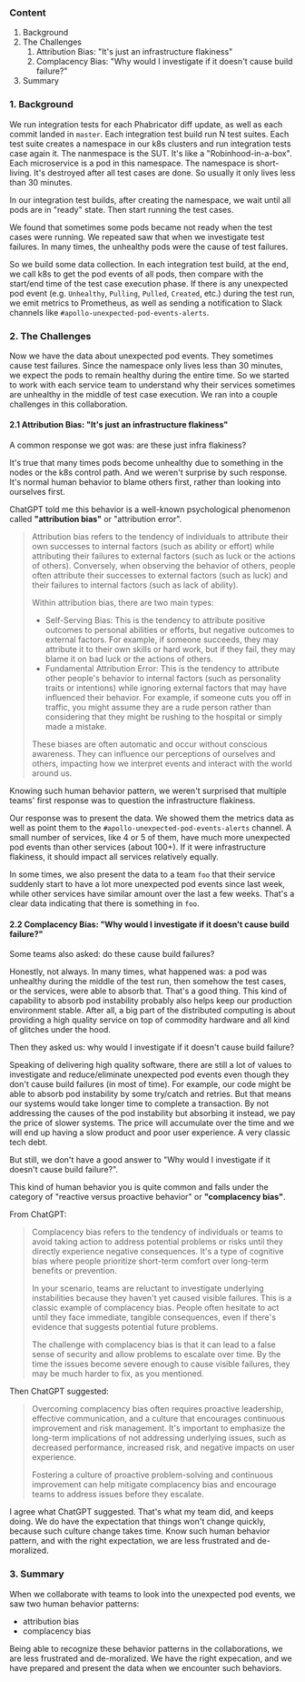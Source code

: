 ### Content

1. Background
2. The Challenges
    1. Attribution Bias: "It's just an infrastructure flakiness"
    2. Complacency Bias: "Why would I investigate if it doesn't cause build failure?"
3. Summary

### 1. Background

We run integration tests for each Phabricator diff update, as well as each commit landed in `master`. Each integration test build run N test suites. Each test suite creates a namespace in our k8s clusters and run integration tests case again it. The nanmespace is the SUT. It's like a "Robinhood-in-a-box". Each microservice is a pod in this namespace. The namespace is short-living. It's destroyed after all test cases are done. So usually it only lives less than 30 minutes. 

In our integration test builds, after creating the namespace, we wait until all pods are in "ready" state. Then start running the test cases. 

We found that sometimes some pods became not ready when the test cases were running. We repeated saw that when we investigate test failures. In many times, the unhealthy pods were the cause of test failures.

So we build some data collection. In each integration test build, at the end, we call k8s to get the pod events of all pods, then compare with the start/end time of the test case execution phase. If there is any unexpected pod event (e.g. `Unhealthy`, `Pulling`, `Pulled`, `Created`, etc.) during the test run, we emit metrics to Prometheus, as well as sending a notification to Slack channels like `#apollo-unexpected-pod-events-alerts`. 

### 2. The Challenges

Now we have the data about unexpected pod events. They sometimes cause test failures. Since the namespace only lives less than 30 minutes, we expect the pods to remain healthy during the entire time. So we started to work with each service team to understand why their services sometimes are unhealthy in the middle of test case execution. We ran into a couple challenges in this collaboration.

#### 2.1 Attribution Bias: "It's just an infrastructure flakiness"

A common response we got was: are these just infra flakiness? 

It's true that many times pods become unhealthy due to something in the nodes or the k8s control path. And we weren't surprise by such response. It's normal human behavior to blame others first, rather than looking into ourselves first. 

ChatGPT told me this behavior is a well-known psychological phenomenon called **"attribution bias"** or "attribution error". 

> Attribution bias refers to the tendency of individuals to attribute their own successes to internal factors (such as ability or effort) while attributing their failures to external factors (such as luck or the actions of others). Conversely, when observing the behavior of others, people often attribute their successes to external factors (such as luck) and their failures to internal factors (such as lack of ability).
> 
> Within attribution bias, there are two main types:
> 
> * Self-Serving Bias: This is the tendency to attribute positive outcomes to personal abilities or efforts, but negative outcomes to external factors. For example, if someone succeeds, they may attribute it to their own skills or hard work, but if they fail, they may blame it on bad luck or the actions of others.
> * Fundamental Attribution Error: This is the tendency to attribute other people's behavior to internal factors (such as personality traits or intentions) while ignoring external factors that may have influenced their behavior. For example, if someone cuts you off in traffic, you might assume they are a rude person rather than considering that they might be rushing to the hospital or simply made a mistake.
> 
> These biases are often automatic and occur without conscious awareness. They can influence our perceptions of ourselves and others, impacting how we interpret events and interact with the world around us.

Knowing such human behavior pattern, we weren't surprised that multiple teams' first response was to question the infrastructure flakiness. 

Our response was to present the data. We showed them the metrics data as well as point them to the `#apollo-unexpected-pod-events-alerts` channel. A small number of services, like 4 or 5 of them, have much more unexpected pod events than other services (about 100+). If it were infrastructure flakiness, it should impact all services relatively equally. 

In some times, we also present the data to a team `foo` that their service suddenly start to have a lot more unexpected pod events since last week, while other services have similar amount over the last a few weeks. That's a clear data indicating that there is something in `foo`. 

#### 2.2 Complacency Bias: "Why would I investigate if it doesn't cause build failure?"

Some teams also asked: do these cause build failures?

Honestly, not always. In many times, what happened was: a pod was unhealthy during the middle of the test run, then somehow the test cases, or the services, were able to absorb that. That's a good thing. This kind of capability to absorb pod instability probably also helps keep our production environment stable. After all, a big part of the distributed computing is about providing a high quality service on top of commodity hardware and all kind of glitches under the hood.

Then they asked us: why would I investigate if it doesn't cause build failure?

Speaking of delivering high quality software, there are still a lot of values to investigate and reduce/eliminate unexpected pod events even though they don't cause build failures (in most of time). For example, our code might be able to absorb pod instability by some try/catch and retries. But that means our systems would take longer time to complete a transaction. By not addressing the causes of the pod instability but absorbing it instead, we pay the price of slower systems. The price will accumulate over the time and we will end up having a slow product and poor user experience. A very classic tech debt.

But still, we don't have a good answer to "Why would I investigate if it doesn't cause build failure?". 

This kind of human behavior you is quite common and falls under the category of "reactive versus proactive behavior" or **"complacency bias"**.

From ChatGPT:

> Complacency bias refers to the tendency of individuals or teams to avoid taking action to address potential problems or risks until they directly experience negative consequences. It's a type of cognitive bias where people prioritize short-term comfort over long-term benefits or prevention.
> 
> In your scenario, teams are reluctant to investigate underlying instabilities because they haven't yet caused visible failures. This is a classic example of complacency bias. People often hesitate to act until they face immediate, tangible consequences, even if there's evidence that suggests potential future problems.
> 
> The challenge with complacency bias is that it can lead to a false sense of security and allow problems to escalate over time. By the time the issues become severe enough to cause visible failures, they may be much harder to fix, as you mentioned.

Then ChatGPT suggested:

> Overcoming complacency bias often requires proactive leadership, effective communication, and a culture that encourages continuous improvement and risk management. It's important to emphasize the long-term implications of not addressing underlying issues, such as decreased performance, increased risk, and negative impacts on user experience.
> 
> Fostering a culture of proactive problem-solving and continuous improvement can help mitigate complacency bias and encourage teams to address issues before they escalate.

I agree what ChatGPT suggested. That's what my team did, and keeps doing. We do have the expectation that things won't change quickly, because such culture change takes time. Know such human behavior pattern, and with the right expectation, we are less frustrated and de-moralized. 

### 3. Summary

When we collaborate with teams to look into the unexpected pod events, we saw two human behavior patterns:

* attribution bias
* complacency bias

Being able to recognize these behavior patterns in the collaborations, we are less frustrated and de-moralized. We have the right expecation, and we have prepared and present the data when we encounter such behaviors.
